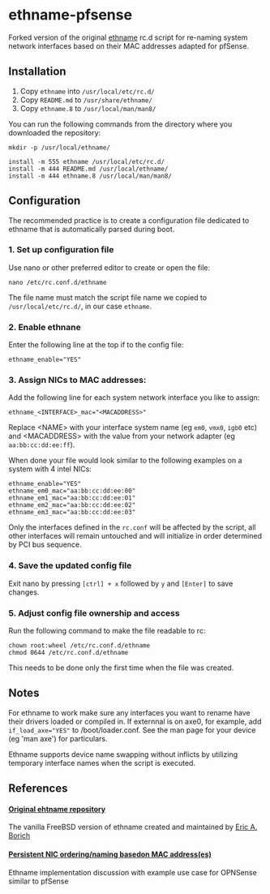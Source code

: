# ethname-pfsense
Forked version of the original [ethname](https://github.com/eborisch/ethname) rc.d script for re-naming system network interfaces based on their MAC addresses adapted for pfSense.

## Installation

  1. Copy `ethname` into `/usr/local/etc/rc.d/`
  2. Copy `README.md` to `/usr/share/ethname/`
  3. Copy `ethname.8` to `/usr/local/man/man8/`
  
You can run the following commands from the directory where you downloaded the repository:  

```
mkdir -p /usr/local/ethname/

install -m 555 ethname /usr/local/etc/rc.d/
install -m 444 README.md /usr/local/ethname/
install -m 444 ethname.8 /usr/local/man/man8/
```

## Configuration

The recommended practice is to create a configuration file dedicated to ethname that is automatically parsed during boot.

### 1. Set up configuration file
Use nano or other preferred editor to create or open the file:

```
nano /etc/rc.conf.d/ethname
```
The file name must match the script file name we copied to `/usr/local/etc/rc.d/`, in our case `ethname`.

### 2. Enable ethnane
Enter the following line at the top if to the config file:
```
ethname_enable="YES"
```
### 3. Assign NICs to MAC addresses:
Add the following line for each system network interface you like to assign:
```
ethname_<INTERFACE>_mac="<MACADDRESS>"
```
Replace \<NAME\> with your interface system name (eg `em0`, `vmx0`, `igb0` etc) and \<MACADDRESS\> with the value from your network adapter (eg `aa:bb:cc:dd:ee:ff`).

When done your file would look similar to the following examples on a system with 4 intel NICs:

```
ethname_enable="YES"
ethname_em0_mac="aa:bb:cc:dd:ee:00"
ethname_em1_mac="aa:bb:cc:dd:ee:01"
ethname_em2_mac="aa:bb:cc:dd:ee:02"
ethname_em3_mac="aa:bb:cc:dd:ee:03"
```

Only the interfaces defined in the `rc.conf` will be affected by the script, all other interfaces will remain untouched and will initialize in order determined         by PCI bus sequence.

### 4. Save the updated config file

Exit nano by pressing `[ctrl] + x` followed by `y` and `[Enter]` to save changes.

### 5. Adjust config file ownership and access

Run the following command to make the file readable to rc:

```
chown root:wheel /etc/rc.conf.d/ethname
chmod 0644 /etc/rc.conf.d/ethname
```

This needs to be done only the first time when the file was created.
  
## Notes
  
For ethname to work make sure any interfaces you want to rename have their drivers loaded or
compiled in. If externnal is on axe0, for example, add `if_load_axe="YES"` to
/boot/loader.conf. See the man page for your device (eg 'man axe') for
particulars.

Ethname supports device name swapping without inflicts by utilizing temporary interface names when the script is executed.

## References

#### [Original ehtname repository](https://github.com/eborisch/ethname)
The vanilla FreeBSD version of ethname created and maintained by [Eric A. Borich](https://github.com/eborisch)

#### [Persistent NIC ordering/naming basedon MAC address(es)](https://forum.opnsense.org/index.php?topic=27023.msg145910)
Ethname implementation discussion with example use case for OPNSense similar to pfSense

